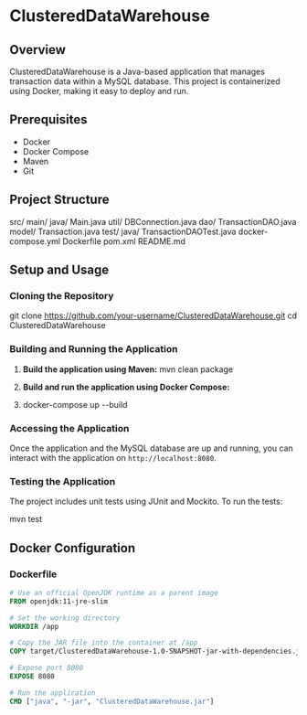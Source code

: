 # ClusteredDataWarehouse

## Overview
ClusteredDataWarehouse is a Java-based application that manages transaction data within a MySQL database. This project is containerized using Docker, making it easy to deploy and run.

## Prerequisites
- Docker
- Docker Compose
- Maven
- Git

## Project Structure
src/
  main/
    java/
      Main.java
      util/
        DBConnection.java
      dao/
        TransactionDAO.java
      model/
        Transaction.java
  test/
    java/
      TransactionDAOTest.java
docker-compose.yml
Dockerfile
pom.xml
README.md

## Setup and Usage

### Cloning the Repository
git clone https://github.com/your-username/ClusteredDataWarehouse.git
cd ClusteredDataWarehouse


### Building and Running the Application

1. **Build the application using Maven:**
mvn clean package


2. **Build and run the application using Docker Compose:**
3. docker-compose up --build


### Accessing the Application
Once the application and the MySQL database are up and running, you can interact with the application on `http://localhost:8080`.

### Testing the Application
The project includes unit tests using JUnit and Mockito. To run the tests:

mvn test


## Docker Configuration

### Dockerfile
```dockerfile
# Use an official OpenJDK runtime as a parent image
FROM openjdk:11-jre-slim

# Set the working directory
WORKDIR /app

# Copy the JAR file into the container at /app
COPY target/ClusteredDataWarehouse-1.0-SNAPSHOT-jar-with-dependencies.jar /app/ClusteredDataWarehouse.jar

# Expose port 8080
EXPOSE 8080

# Run the application
CMD ["java", "-jar", "ClusteredDataWarehouse.jar"]
